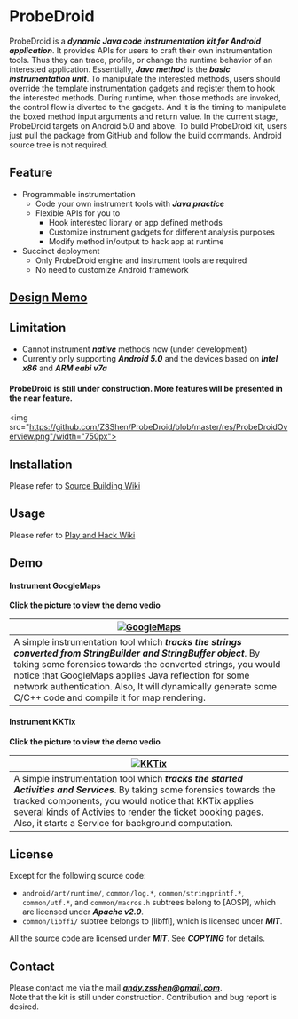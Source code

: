 # **ProbeDroid**  

ProbeDroid is a ***dynamic Java code instrumentation kit for Android application***. It provides APIs for users to craft their own instrumentation tools. Thus they can trace, profile, or change the runtime behavior of an interested application. Essentially, ***Java method*** is the ***basic instrumentation unit***. To manipulate the interested methods, users should override the template instrumentation gadgets and register them to hook the interested methods. During runtime, when those methods are invoked, the control flow is diverted to the gadgets. And it is the timing to manipulate the boxed method input arguments and return value. In the current stage, ProbeDroid targets on Android 5.0 and above. To build ProbeDroid kit, users just pull the package from GitHub and follow the build commands. Android source tree is not required.  

## **Feature**  
+  Programmable instrumentation
   +  Code your own instrument tools with ***Java practice***
   +  Flexible APIs for you to
      +  Hook interested library or app defined methods
      +  Customize instrument gadgets for different analysis purposes
      +  Modify method in/output to hack app at runtime
+  Succinct deployment
   +  Only ProbeDroid engine and instrument tools are required
   +  No need to customize Android framework


## **[Design Memo]**


## **Limitation**  
+  Cannot instrument ***native*** methods now (under development)  
+  Currently only supporting ***Android 5.0*** and the devices based on ***Intel x86*** and ***ARM eabi v7a*** 

#### ProbeDroid is still under construction. More features will be presented in the near feature. 

<img src="https://github.com/ZSShen/ProbeDroid/blob/master/res/ProbeDroidOverview.png"/width="750px">


## **Installation**
Please refer to [Source Building Wiki]

## **Usage**
Please refer to [Play and Hack Wiki]

## **Demo**

#### **Instrument GoogleMaps**
**Click the picture to view the demo vedio**  

| [![GoogleMaps](http://img.youtube.com/vi/6_kg-229yz4/hqdefault.jpg)](https://www.youtube.com/watch?v=6_kg-229yz4&nohtml5=False) |
|---|
| A simple instrumentation tool which ***tracks the strings converted from StringBuilder and StringBuffer object***. By taking some forensics towards the converted strings, you would notice that GoogleMaps applies Java reflection for some network authentication. Also, It will dynamically generate some C/C++ code and compile it for map rendering. |


#### **Instrument KKTix**
**Click the picture to view the demo vedio**  

| [![KKTix](http://img.youtube.com/vi/KV8gRs0xWQ8/hqdefault.jpg)](https://www.youtube.com/watch?v=KV8gRs0xWQ8) |
|---|
| A simple instrumentation tool which ***tracks the started Activities and Services***. By taking some forensics towards the tracked components, you would notice that KKTix applies several kinds of Activies to render the ticket booking pages. Also, it starts a  Service for background computation. |

## **License**
Except for the following source code:  
+ `android/art/runtime/`, `common/log.*`, `common/stringprintf.*`, `common/utf.*`, and `common/macros.h` subtrees belong to [AOSP], which are licensed under ***Apache v2.0***.  
+ `common/libffi/` subtree belongs to [libffi], which is licensed under ***MIT***.   

All the source code are licensed under ***MIT***. See ***COPYING*** for details.  


## **Contact**
Please contact me via the mail ***andy.zsshen@gmail.com***.  
Note that the kit is still under construction.  Contribution and bug report is desired.  

[Design Memo]:http://www.slideshare.net/ZongShenShen/probedroid-crafting-your-own-dynamic-instrument-tool-on-android-for-app-behavior-exploration
[Source Building Wiki]:https://github.com/ZSShen/ProbeDroid/wiki/Road-Map
[Play and Hack Wiki]:https://github.com/ZSShen/ProbeDroid/wiki/Road-Map

